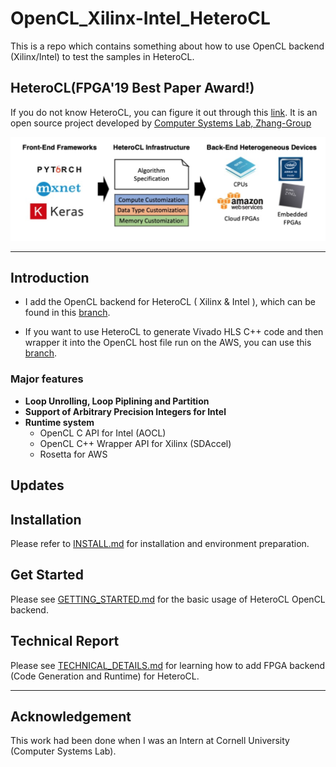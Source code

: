 # OpenCL_Xilinx-Intel_HeteroCL
This is a repo which contains something about how to use OpenCL backend (Xilinx/Intel) to test the samples in HeteroCL.

## HeteroCL(FPGA'19 Best Paper Award!)

If you do not know HeteroCL, you can figure it out through this [link](https://github.com/cornell-zhang/heterocl). It is an open source project developed by [Computer Systems Lab, Zhang-Group](http://heterocl.csl.cornell.edu/web/)

![arch image](docs/arch.png)

---

## Introduction

- I add the OpenCL backend for HeteroCL ( Xilinx & Intel ), which can be found in this [branch](https://github.com/ybai62868/heterocl/tree/opencl).

- If you want to use HeteroCL to generate Vivado HLS C++ code and then wrapper it into the OpenCL host file run on the AWS, you can use this [branch](https://github.com/ybai62868/heterocl/tree/aws).

### Major features 

- **Loop Unrolling, Loop Piplining and Partition**
- **Support of Arbitrary Precision Integers for Intel**
- **Runtime system**
  - OpenCL C API for Intel (AOCL)
  - OpenCL C++ Wrapper API for Xilinx (SDAccel)
  - Rosetta for AWS 

## Updates



## Installation 

Please refer to [INSTALL.md](docs/INSTALL.md) for installation and environment preparation.

## Get Started

Please see [GETTING_STARTED.md](docs/GETTING_STARTED.md) for the basic usage of HeteroCL OpenCL backend.

## Technical Report

Please see  [TECHNICAL_DETAILS.md](docs/TECHNICAL_DETAILS.md) for learning how to add FPGA backend (Code Generation and Runtime) for HeteroCL.

---

## Acknowledgement

This work had been done when I was an Intern at Cornell University (Computer Systems Lab).

